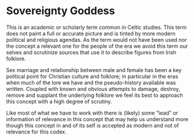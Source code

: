 # Sovereignty Goddess

This is an academic or scholarly term common in Celtic studies. This term does not paint a full or accurate picture and is tinted by more modern political and religious agendas. As the term would not have been used nor the concept a relevant one for the people of the era we avoid this term our selves and scrutinize sources that use it to describe figures from Irish folklore.

Sex marriage and relationship between male and female has been a key political point for Christian culture and folklore; in particular in the eras when much of the lore we have and the pseudo-history available was written. Coupled with known and obvious attempts to damage, destroy, remove and supplant the underlying folklore we feel its best to approach this concept with a high degree of scrutiny.

Like most of what we have to work with there is (likely) some "lead" or information of relevance in this concept that may help us understand more though this concept in and of its self is accepted as modern and not of relevance for this codex.
